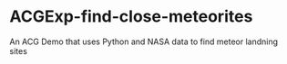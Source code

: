 # ACGExp-find-close-meteorites
An ACG Demo that uses Python and NASA data to find meteor landning sites
